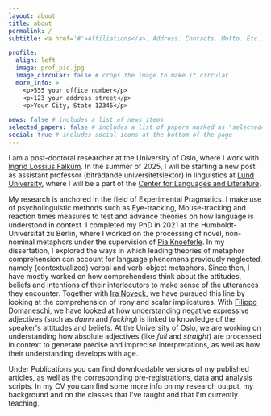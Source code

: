 ```yaml
---
layout: about
title: about
permalink: /
subtitle: <a href='#'>Affiliations</a>. Address. Contacts. Motto. Etc.

profile:
  align: left
  image: prof_pic.jpg
  image_circular: false # crops the image to make it circular
  more_info: >
    <p>555 your office number</p>
    <p>123 your address street</p>
    <p>Your City, State 12345</p>

news: false # includes a list of news items
selected_papers: false # includes a list of papers marked as "selected={true}"
social: true # includes social icons at the bottom of the page
---
```

I am a post-doctoral researcher at the University of Oslo, where I work with [Ingrid Lossius Falkum](https://github.com/academicpages/academicpages.github.io). In the summer of 2025, I will be starting a new post as assistant professor (biträdande universitetslektor) in linguistics at [Lund University](https://github.com/academicpages/academicpages.github.io), where I will be a part of the [Center for Languages and Literature](https://github.com/academicpages/academicpages.github.io).

My research is anchored in the field of Experimental Pragmatics. I make use of psycholinguistic methods such as Eye-tracking, Mouse-tracking and reaction times measures to test and advance theories on how language is understood in context. I completed my PhD in 2021 at the Humboldt-Universität zu Berlin, where I worked on the processing of novel, non-nominal metaphors under the supervision of [Pia Knoeferle](https://github.com/academicpages/academicpages.github.io). In my dissertation, I explored the ways in which leading theories of metaphor comprehension can account for language phenomena previously neglected, namely (contextualized) verbal and verb-object metaphors. Since then, I have mostly worked on how comprehenders think about the attitudes, beliefs and intentions of their interlocutors to make sense of the utterances they encounter. Together with [Ira Noveck](https://github.com/academicpages/academicpages.github.io), we have pursued this line by looking at the comprehension of irony and scalar implicatures. With [Filippo Domaneschi](https://github.com/academicpages/academicpages.github.io), we have looked at how understanding negative expressive adjectives (such as *damn* and *fucking*) is linked to knowledge of the speaker's attitudes and beliefs.  At the University of Oslo, we are working on understanding how absolute adjectives (like *full* and *straight*) are processed in context to generate precise and imprecise interpretations, as well as how their understanding develops with age. 

Under Publications you can find downloadable versions of my published articles, as well as the corresponding pre-registrations, data and analysis scripts. In my CV you can find some more info on my research output, my background and on the classes that I've taught and that I'm currently teaching.  
 